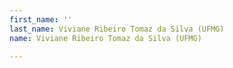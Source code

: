 ```yaml
---
first_name: ''
last_name: Viviane Ribeiro Tomaz da Silva (UFMG)
name: Viviane Ribeiro Tomaz da Silva (UFMG)

---
```


